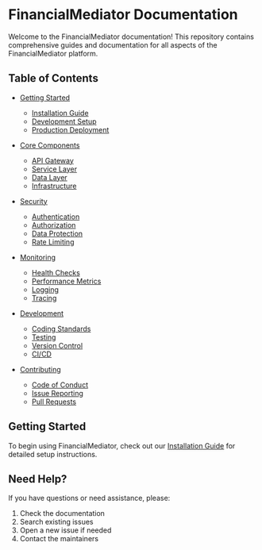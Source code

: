 # FinancialMediator Documentation

Welcome to the FinancialMediator documentation! This repository contains comprehensive guides and documentation for all aspects of the FinancialMediator platform.

## Table of Contents

- [Getting Started](./getting_started/)
  - [Installation Guide](./getting_started/installation.md)
  - [Development Setup](./getting_started/development_setup.md)
  - [Production Deployment](./getting_started/production_deployment.md)

- [Core Components](./core_components/)
  - [API Gateway](./core_components/api_gateway.md)
  - [Service Layer](./core_components/service_layer.md)
  - [Data Layer](./core_components/data_layer.md)
  - [Infrastructure](./core_components/infrastructure.md)

- [Security](./security/)
  - [Authentication](./security/authentication.md)
  - [Authorization](./security/authorization.md)
  - [Data Protection](./security/data_protection.md)
  - [Rate Limiting](./security/rate_limiting.md)

- [Monitoring](./monitoring/)
  - [Health Checks](./monitoring/health_checks.md)
  - [Performance Metrics](./monitoring/performance_metrics.md)
  - [Logging](./monitoring/logging.md)
  - [Tracing](./monitoring/tracing.md)

- [Development](./development/)
  - [Coding Standards](./development/coding_standards.md)
  - [Testing](./development/testing.md)
  - [Version Control](./development/version_control.md)
  - [CI/CD](./development/ci_cd.md)

- [Contributing](./contributing/)
  - [Code of Conduct](./contributing/code_of_conduct.md)
  - [Issue Reporting](./contributing/issue_reporting.md)
  - [Pull Requests](./contributing/pull_requests.md)

## Getting Started

To begin using FinancialMediator, check out our [Installation Guide](./getting_started/installation.md) for detailed setup instructions.

## Need Help?

If you have questions or need assistance, please:

1. Check the documentation
2. Search existing issues
3. Open a new issue if needed
4. Contact the maintainers
